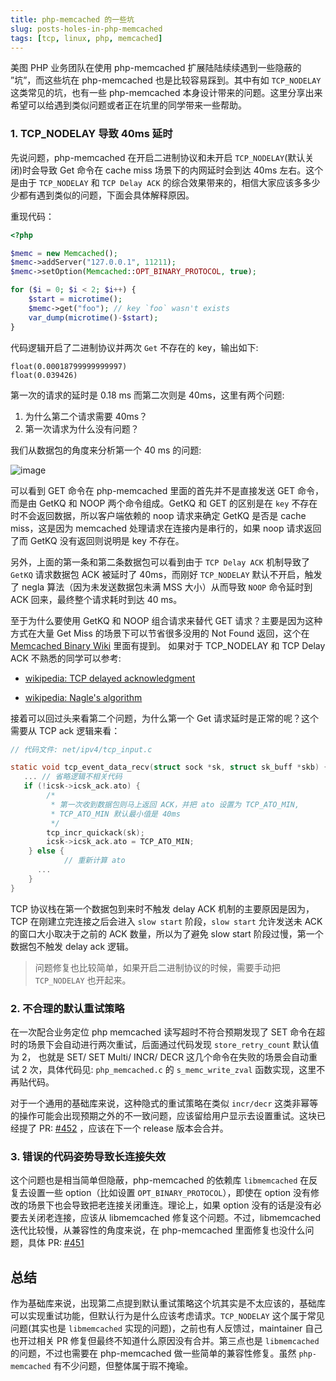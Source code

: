 ```yaml
---
title: php-memcached 的一些坑
slug: posts-holes-in-php-memcached
tags: [tcp, linux, php, memcached]
---
```




美图 PHP 业务团队在使用 php-memcached 扩展陆陆续续遇到一些隐蔽的 ”坑”，而这些坑在 php-memcached 也是比较容易踩到。其中有如 `TCP_NODELAY` 这类常见的坑，也有一些 php-memcached 本身设计带来的问题。这里分享出来希望可以给遇到类似问题或者正在坑里的同学带来一些帮助。

<!--truncate-->

### 1.  TCP_NODELAY 导致 40ms 延时

先说问题，php-memcached 在开启二进制协议和未开启 `TCP_NODELAY`(默认关闭)时会导致 Get 命令在 cache miss 场景下的内网延时会到达 40ms 左右。这个是由于 `TCP_NODELAY` 和 `TCP Delay ACK` 的综合效果带来的，相信大家应该多多少少都有遇到类似的问题，下面会具体解释原因。

重现代码：

```php
<?php

$memc = new Memcached();
$memc->addServer("127.0.0.1", 11211);
$memc->setOption(Memcached::OPT_BINARY_PROTOCOL, true);

for ($i = 0; $i < 2; $i++) {
    $start = microtime();
    $memc->get("foo"); // key `foo` wasn't exists
    var_dump(microtime()-$start);
}
```

代码逻辑开启了二进制协议并两次 `Get` 不存在的 key，输出如下:

```
float(0.00018799999999997)
float(0.039426)
```

第一次的请求的延时是 0.18 ms 而第二次则是 40ms，这里有两个问题:

1. 为什么第二个请求需要 40ms？
2. 第一次请求为什么没有问题？

我们从数据包的角度来分析第一个 40 ms 的问题:

![image](https://cdn.jsdelivr.net/gh/git-hulk/git-hulk.github.io/images/holes-in-php-memcached-tcpdump.jpg)

可以看到 GET 命令在 php-memcached 里面的首先并不是直接发送 GET 命令， 而是由 GetKQ 和 NOOP 两个命令组成。GetKQ 和 GET 的区别是在 `key` 不存在时不会返回数据，所以客户端依赖的 noop 请求来确定 GetKQ 是否是 cache miss，这是因为 memcached 处理请求在连接内是串行的，如果 noop 请求返回了而 GetKQ 没有返回则说明是 key 不存在。

另外，上面的第一条和第二条数据包可以看到由于 `TCP Delay ACK` 机制导致了 `GetKQ` 请求数据包 ACK 被延时了 40ms，而刚好 `TCP_NODELAY` 默认不开启，触发了 negla 算法（因为未发送数据包未满 MSS 大小）从而导致 `NOOP` 命令延时到 ACK 回来，最终整个请求耗时到达 40 ms。

至于为什么要使用 GetKQ 和 NOOP 组合请求来替代 GET 请求？主要是因为这种方式在大量 Get Miss 的场景下可以节省很多没用的 Not Found 返回，这个在 [Memcached Binary Wiki](https://github.com/memcached/memcached/wiki/BinaryProtocolRevamped#get-get-quietly-get-key-get-key-quietly) 里面有提到。 如果对于 TCP_NODELAY 和 TCP Delay ACK 不熟悉的同学可以参考:

* [wikipedia: TCP delayed acknowledgment](https://en.wikipedia.org/wiki/TCP_delayed_acknowledgment)

* [wikipedia: Nagle's algorithm](https://en.wikipedia.org/wiki/Nagle's_algorithm)

接着可以回过头来看第二个问题，为什么第一个 Get 请求延时是正常的呢？这个需要从 TCP ack 逻辑来看：

```c
// 代码文件: net/ipv4/tcp_input.c 

static void tcp_event_data_recv(struct sock *sk, struct sk_buff *skb) {
   ... // 省略逻辑不相关代码
   if (!icsk->icsk_ack.ato) {
        /* 
         * 第一次收到数据包则马上返回 ACK，并把 ato 设置为 TCP_ATO_MIN,
         * TCP_ATO_MIN 默认最小值是 40ms
         */
        tcp_incr_quickack(sk);
        icsk->icsk_ack.ato = TCP_ATO_MIN;
    } else {
			// 重新计算 ato
      ...
    }
}
```

TCP 协议栈在第一个数据包到来时不触发 delay ACK 机制的主要原因是因为，TCP 在刚建立完连接之后会进入 `slow start` 阶段，`slow start` 允许发送未 ACK 的窗口大小取决于之前的 ACK 数量，所以为了避免 slow start 阶段过慢，第一个数据包不触发 delay ack 逻辑。

> 问题修复也比较简单，如果开启二进制协议的时候，需要手动把 `TCP_NODELAY` 也开起来。

### 2. 不合理的默认重试策略

在一次配合业务定位 php memcached 读写超时不符合预期发现了 SET 命令在超时的场景下会自动进行两次重试，后面通过代码发现 `store_retry_count` 默认值为 2， 也就是 SET/ SET Multi/ INCR/ DECR 这几个命令在失败的场景会自动重试 2 次，具体代码见: `php_memcached.c` 的 `s_memc_write_zval` 函数实现，这里不再贴代码。

对于一个通用的基础库来说，这种隐式的重试策略在类似 `incr/decr` 这类非幂等的操作可能会出现预期之外的不一致问题，应该留给用户显示去设置重试。这块已经提了 PR: [#452](https://github.com/php-memcached-dev/php-memcached/pull/452) ，应该在下一个 release 版本会合并。

### 3. 错误的代码姿势导致长连接失效

这个问题也是相当简单但隐蔽，php-memcached 的依赖库 `libmemcached` 在反复去设置一些 option（比如设置 `OPT_BINARY_PROTOCOL`），即使在 option 没有修改的场景下也会导致把老连接关闭重连。理论上，如果 option 没有的话是没有必要去关闭老连接，应该从 libmemcached 修复这个问题。不过，libmemcached 迭代比较慢，从兼容性的角度来说，在 php-memcached 里面修复也没什么问题，具体 PR: [#451](https://github.com/php-memcached-dev/php-memcached/pull/451)



## 总结

作为基础库来说，出现第二点提到默认重试策略这个坑其实是不太应该的，基础库可以实现重试功能，但默认行为是什么应该考虑请求。`TCP_NODELAY` 这个属于常见问题(其实也是 `libmemcached` 实现的问题)，之前也有人反馈过，maintainer 自己也开过相关 PR 修复但最终不知道什么原因没有合并。第三点也是 `libmemcached` 的问题，不过也需要在 php-memcached 做一些简单的兼容性修复。虽然 `php-memcached` 有不少问题，但整体属于瑕不掩瑜。
